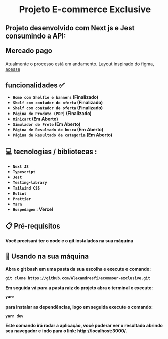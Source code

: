 <h1 align="center" >Projeto E-commerce Exclusive</h1>

<h2> 
   Projeto desenvolvido com Next js e Jest consumindo a API: <br>
    <p>Mercado pago</p>
 </h2>
 
 <p> 
   Atualmente o processo está em andamento.
  Layout inspirado do figma, <a href="[https://www.figma.com/file/3rb6bhlSxPhOlJwhfv9jPK/Pok%C3%A9dex-(Community)?type=design&node-id=0-1&t=LOcNJJafKYAKzjzO-0](https://www.figma.com/file/AmjMrV6esAwZg9UOotq3xJ/Full-E-Commerce-Website-UI-UX-Design-(Community)-(Copy)?node-id=1%3A3&mode=dev)" > acesse </a>
 </p>

<h2> 
 funcionalidades ✅
</h2>

- <strong> `Home com Shelfie e banners` (Finalizado) </strong>
- <strong> `Shelf com contador de oferta` (Finalizado) </strong>
- <strong> `Shelf com contador de oferta` (Finalizado) </strong>
- <strong> `Página de Produto (PDP)` (Finalizado)</strong>
- <strong> `Minicart` (Em Aberto) </strong>
- <strong> `Simulador de Frete` (Em Aberto) </strong>
- <strong> `Página de Resultado de busca` (Em Aberto)</strong>
- <strong> `Página de Resultado de categoria` (Em Aberto)</strong>


<h2> 
 💻 tecnologias / bibliotecas :
</h2>

- <strong> `Next JS` <strong>
- <strong> `Typescript` <strong>
- <strong> `Jest` <strong>
- <strong> `Testing-labrary` <strong>
- <strong> `Tailwind CSS` <strong>
- <strong> `Eslint` <strong>
- <strong> `Prettier` <strong>
- <strong> `Yarn`<strong>
- <strong> `Hospedagem` <strong> : Vercel

<h2>
    📋 Pré-requisitos
</h2>

<p> Você precisará ter o node e o git instalados na sua máquina</p>

<h2>
    🔧 Usando na sua máquina
</h2>
Abra o git bash em uma pasta da sua escolha e execute o comando:

```md
git clone https://github.com/Alexandresfi/ecommoer-exclusive.git
```

Em seguida vá para a pasta raiz do projeto abra o terminal e execute:

```md
yarn
```

para instalar as dependências, logo em seguida execute o comando:

```md
yarn dev
```

Este comando irá rodar a aplicação, você poderar ver o resultado abrindo seu navegador e indo para o link: http://localhost:3000/.
